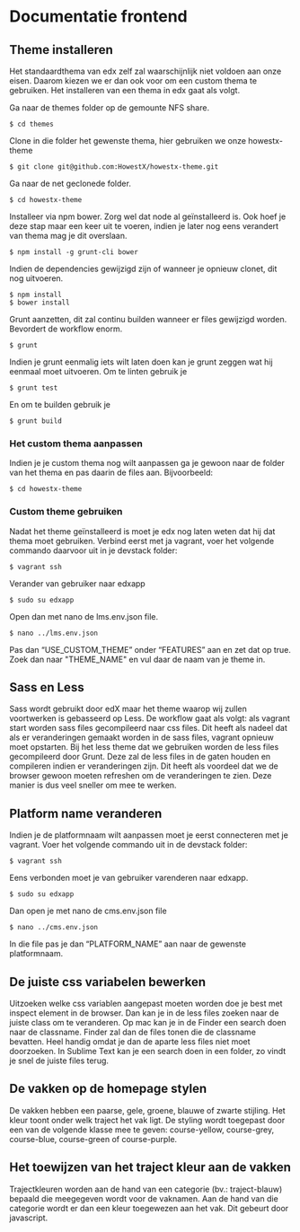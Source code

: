 # Documentatie frontend

## Theme installeren


Het standaardthema van edx zelf zal waarschijnlijk niet voldoen aan onze eisen. Daarom kiezen we er dan ook voor om een custom thema te gebruiken. Het installeren van een thema in edx gaat als volgt.

Ga naar de themes folder op de gemounte NFS share.

    $ cd themes
    
Clone in die folder het gewenste thema, hier gebruiken we onze howestx-theme

    $ git clone git@github.com:HowestX/howestx-theme.git
    
Ga naar de net geclonede folder.

    $ cd howestx-theme
    
Installeer via npm bower. Zorg wel dat node al geïnstalleerd is. Ook hoef je deze stap maar een keer uit te voeren, indien je later nog eens verandert van thema mag je dit overslaan.

    $ npm install -g grunt-cli bower
    
Indien de dependencies gewijzigd zijn of wanneer je opnieuw clonet, dit nog uitvoeren.

    $ npm install
    $ bower install
    
Grunt aanzetten, dit zal continu builden wanneer er files gewijzigd worden. Bevordert de workflow enorm.

    $ grunt
    
Indien je grunt eenmalig iets wilt laten doen kan je grunt zeggen wat hij eenmaal moet uitvoeren.
Om te linten gebruik je

    $ grunt test

En om te builden gebruik je

    $ grunt build

### Het custom thema aanpassen
Indien je je custom thema nog wilt aanpassen ga je gewoon naar de folder van het thema en pas daarin de files aan.
Bijvoorbeeld:

    $ cd howestx-theme

### Custom theme gebruiken

Nadat het theme geïnstalleerd is moet je edx nog laten weten dat hij dat thema moet gebruiken.
Verbind eerst met ja vagrant, voer het volgende commando daarvoor uit in je devstack folder:

    $ vagrant ssh

Verander van gebruiker naar edxapp

    $ sudo su edxapp

Open dan met nano de lms.env.json file.

    $ nano ../lms.env.json
    
Pas dan “USE_CUSTOM_THEME” onder “FEATURES” aan en zet dat op true. 
Zoek dan naar "THEME_NAME" en vul daar de naam van je theme in.

## Sass en Less

Sass wordt gebruikt door edX maar het theme waarop wij zullen voortwerken is gebasseerd op Less. De workflow gaat als volgt: als vagrant start worden sass files gecompileerd naar css files. Dit heeft als nadeel dat als er veranderingen gemaakt worden in de sass files, vagrant opnieuw moet opstarten.
Bij het less theme dat we gebruiken worden de less files gecompileerd door Grunt. Deze zal de less files in de gaten houden en compileren indien er veranderingen zijn. Dit heeft als voordeel dat we de browser gewoon moeten refreshen om de veranderingen te zien. Deze manier is dus veel sneller om mee te werken.

## Platform name veranderen

Indien je de platformnaam wilt aanpassen moet je eerst connecteren met je vagrant. Voer het volgende commando uit in de devstack folder:

    $ vagrant ssh

Eens verbonden moet je van gebruiker varenderen naar edxapp.

    $ sudo su edxapp

Dan open je met nano de cms.env.json file

    $ nano ../cms.env.json

In die file pas je dan “PLATFORM_NAME” aan naar de gewenste platformnaam.
        
## De juiste css variabelen bewerken

Uitzoeken welke css variablen aangepast moeten worden doe je best met inspect element in de browser. Dan kan je in de less files zoeken naar de juiste class om te veranderen. Op mac kan je in de Finder een search doen naar de classname. Finder zal dan de files tonen die de classname bevatten. Heel handig omdat je dan de aparte less files niet moet doorzoeken. In Sublime Text kan je een search doen in een folder, zo vindt je snel de juiste files terug.

## De vakken op de homepage stylen

De vakken hebben een paarse, gele, groene, blauwe of zwarte stijling. Het kleur toont onder welk traject het vak ligt. De styling wordt toegepast door een van de volgende klasse mee te geven: course-yellow, course-grey, course-blue, course-green of course-purple.

## Het toewijzen van het traject kleur aan de vakken

Trajectkleuren worden aan de hand van een categorie (bv.: traject-blauw) bepaald die meegegeven wordt voor de vaknamen. Aan de hand van die categorie wordt er dan een kleur toegewezen aan het vak. Dit gebeurt door javascript.
